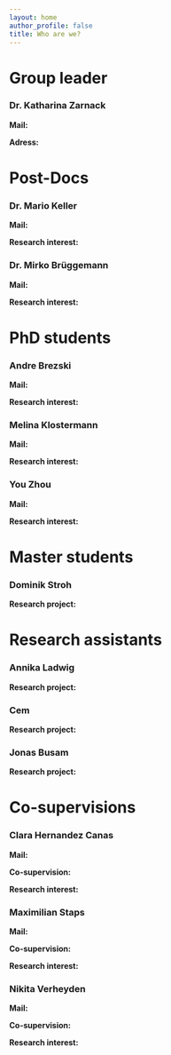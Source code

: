 ```yaml
---
layout: home
author_profile: false
title: Who are we?
---
```


# Group leader
### Dr. Katharina Zarnack
**Mail:**

**Adress:**



# Post-Docs
### Dr. Mario Keller
**Mail:**

**Research interest:**


### Dr. Mirko Brüggemann
**Mail:**

**Research interest:**



# PhD students
### Andre Brezski
**Mail:**

**Research interest:**


### Melina Klostermann
**Mail:**

**Research interest:**


### You Zhou
**Mail:**

**Research interest:**



# Master students
### Dominik Stroh
**Research project:**



# Research assistants
### Annika Ladwig
**Research project:**


### Cem
**Research project:**


### Jonas Busam
**Research project:**



# Co-supervisions
### Clara Hernandez Canas
**Mail:**

**Co-supervision:**

**Research interest:**


### Maximilian Staps
**Mail:**

**Co-supervision:**

**Research interest:**


### Nikita Verheyden
**Mail:**

**Co-supervision:**

**Research interest:**
